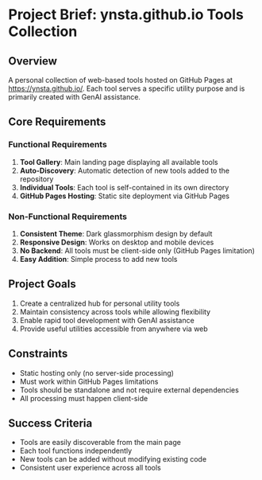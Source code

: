# Project Brief: ynsta.github.io Tools Collection

## Overview
A personal collection of web-based tools hosted on GitHub Pages at https://ynsta.github.io/. Each tool serves a specific utility purpose and is primarily created with GenAI assistance.

## Core Requirements

### Functional Requirements
1. **Tool Gallery**: Main landing page displaying all available tools
2. **Auto-Discovery**: Automatic detection of new tools added to the repository
3. **Individual Tools**: Each tool is self-contained in its own directory
4. **GitHub Pages Hosting**: Static site deployment via GitHub Pages

### Non-Functional Requirements
1. **Consistent Theme**: Dark glassmorphism design by default
2. **Responsive Design**: Works on desktop and mobile devices
3. **No Backend**: All tools must be client-side only (GitHub Pages limitation)
4. **Easy Addition**: Simple process to add new tools

## Project Goals
1. Create a centralized hub for personal utility tools
2. Maintain consistency across tools while allowing flexibility
3. Enable rapid tool development with GenAI assistance
4. Provide useful utilities accessible from anywhere via web

## Constraints
- Static hosting only (no server-side processing)
- Must work within GitHub Pages limitations
- Tools should be standalone and not require external dependencies
- All processing must happen client-side

## Success Criteria
- Tools are easily discoverable from the main page
- Each tool functions independently
- New tools can be added without modifying existing code
- Consistent user experience across all tools
